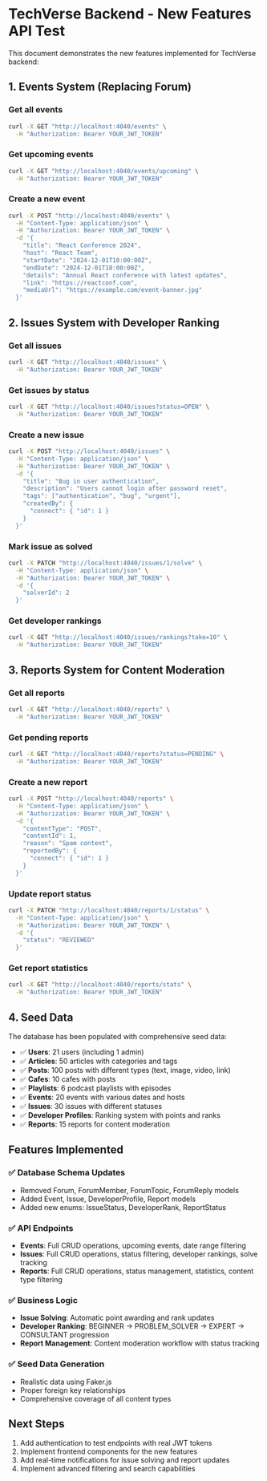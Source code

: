 # TechVerse Backend - New Features API Test

This document demonstrates the new features implemented for TechVerse backend:

## 1. Events System (Replacing Forum)

### Get all events
```bash
curl -X GET "http://localhost:4040/events" \
  -H "Authorization: Bearer YOUR_JWT_TOKEN"
```

### Get upcoming events
```bash
curl -X GET "http://localhost:4040/events/upcoming" \
  -H "Authorization: Bearer YOUR_JWT_TOKEN"
```

### Create a new event
```bash
curl -X POST "http://localhost:4040/events" \
  -H "Content-Type: application/json" \
  -H "Authorization: Bearer YOUR_JWT_TOKEN" \
  -d '{
    "title": "React Conference 2024",
    "host": "React Team",
    "startDate": "2024-12-01T10:00:00Z",
    "endDate": "2024-12-01T18:00:00Z",
    "details": "Annual React conference with latest updates",
    "link": "https://reactconf.com",
    "mediaUrl": "https://example.com/event-banner.jpg"
  }'
```

## 2. Issues System with Developer Ranking

### Get all issues
```bash
curl -X GET "http://localhost:4040/issues" \
  -H "Authorization: Bearer YOUR_JWT_TOKEN"
```

### Get issues by status
```bash
curl -X GET "http://localhost:4040/issues?status=OPEN" \
  -H "Authorization: Bearer YOUR_JWT_TOKEN"
```

### Create a new issue
```bash
curl -X POST "http://localhost:4040/issues" \
  -H "Content-Type: application/json" \
  -H "Authorization: Bearer YOUR_JWT_TOKEN" \
  -d '{
    "title": "Bug in user authentication",
    "description": "Users cannot login after password reset",
    "tags": ["authentication", "bug", "urgent"],
    "createdBy": {
      "connect": { "id": 1 }
    }
  }'
```

### Mark issue as solved
```bash
curl -X PATCH "http://localhost:4040/issues/1/solve" \
  -H "Content-Type: application/json" \
  -H "Authorization: Bearer YOUR_JWT_TOKEN" \
  -d '{
    "solverId": 2
  }'
```

### Get developer rankings
```bash
curl -X GET "http://localhost:4040/issues/rankings?take=10" \
  -H "Authorization: Bearer YOUR_JWT_TOKEN"
```

## 3. Reports System for Content Moderation

### Get all reports
```bash
curl -X GET "http://localhost:4040/reports" \
  -H "Authorization: Bearer YOUR_JWT_TOKEN"
```

### Get pending reports
```bash
curl -X GET "http://localhost:4040/reports?status=PENDING" \
  -H "Authorization: Bearer YOUR_JWT_TOKEN"
```

### Create a new report
```bash
curl -X POST "http://localhost:4040/reports" \
  -H "Content-Type: application/json" \
  -H "Authorization: Bearer YOUR_JWT_TOKEN" \
  -d '{
    "contentType": "POST",
    "contentId": 1,
    "reason": "Spam content",
    "reportedBy": {
      "connect": { "id": 1 }
    }
  }'
```

### Update report status
```bash
curl -X PATCH "http://localhost:4040/reports/1/status" \
  -H "Content-Type: application/json" \
  -H "Authorization: Bearer YOUR_JWT_TOKEN" \
  -d '{
    "status": "REVIEWED"
  }'
```

### Get report statistics
```bash
curl -X GET "http://localhost:4040/reports/stats" \
  -H "Authorization: Bearer YOUR_JWT_TOKEN"
```

## 4. Seed Data

The database has been populated with comprehensive seed data:

- ✅ **Users**: 21 users (including 1 admin)
- ✅ **Articles**: 50 articles with categories and tags
- ✅ **Posts**: 100 posts with different types (text, image, video, link)
- ✅ **Cafes**: 10 cafes with posts
- ✅ **Playlists**: 6 podcast playlists with episodes
- ✅ **Events**: 20 events with various dates and hosts
- ✅ **Issues**: 30 issues with different statuses
- ✅ **Developer Profiles**: Ranking system with points and ranks
- ✅ **Reports**: 15 reports for content moderation

## Features Implemented

### ✅ Database Schema Updates
- Removed Forum, ForumMember, ForumTopic, ForumReply models
- Added Event, Issue, DeveloperProfile, Report models
- Added new enums: IssueStatus, DeveloperRank, ReportStatus

### ✅ API Endpoints
- **Events**: Full CRUD operations, upcoming events, date range filtering
- **Issues**: Full CRUD operations, status filtering, developer rankings, solve tracking
- **Reports**: Full CRUD operations, status management, statistics, content type filtering

### ✅ Business Logic
- **Issue Solving**: Automatic point awarding and rank updates
- **Developer Ranking**: BEGINNER → PROBLEM_SOLVER → EXPERT → CONSULTANT progression
- **Report Management**: Content moderation workflow with status tracking

### ✅ Seed Data Generation
- Realistic data using Faker.js
- Proper foreign key relationships
- Comprehensive coverage of all content types

## Next Steps
1. Add authentication to test endpoints with real JWT tokens
2. Implement frontend components for the new features
3. Add real-time notifications for issue solving and report updates
4. Implement advanced filtering and search capabilities
